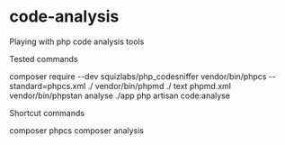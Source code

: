 # code-analysis
Playing with php code analysis tools

Tested commands

composer require --dev squizlabs/php_codesniffer
vendor/bin/phpcs --standard=phpcs.xml ./
vendor/bin/phpmd ./ text phpmd.xml
vendor/bin/phpstan analyse ./app
php artisan code:analyse

Shortcut commands

composer phpcs
composer analysis
